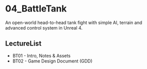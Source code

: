 # 04_BattleTank
An open-world head-to-head tank fight with simple AI, terrain and advanced control system in Unreal 4. 

## LectureList
* BT01 - Intro, Notes & Assets
* BT02 - Game Design Document (GDD)

